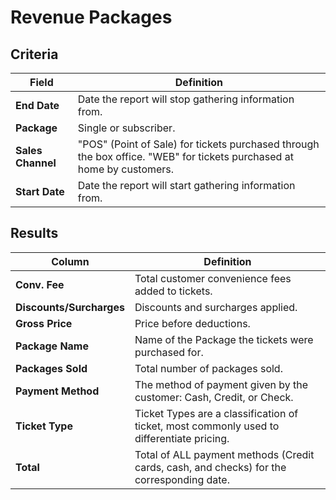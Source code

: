 # Revenue Packages

## Criteria

| **Field** | **Definition** |
| --- | --- |
| **End Date** | Date the report will stop gathering information from. |
| **Package** | Single or subscriber. |
| **Sales Channel** | "POS" (Point of Sale) for tickets purchased through the box office. "WEB" for tickets purchased at home by customers. |
| **Start Date** | Date the report will start gathering information from. |

## Results

| **Column** | **Definition** |
| --- | --- |
| **Conv. Fee** | Total customer convenience fees added to tickets. |
| **Discounts/Surcharges** | Discounts and surcharges applied. |
| **Gross Price** | Price before deductions. |
| **Package Name** | Name of the Package the tickets were purchased for. |
| **Packages Sold** | Total number of packages sold. |
| **Payment Method** | The method of payment given by the customer: Cash, Credit, or Check. |
| **Ticket Type** | Ticket Types are a classification of ticket, most commonly used to differentiate pricing. |
| **Total** | Total of ALL payment methods (Credit cards, cash, and checks) for the corresponding date. |

